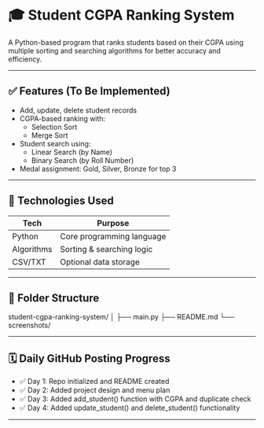 # 🎓 Student CGPA Ranking System

A Python-based program that ranks students based on their CGPA using multiple sorting and searching algorithms for better accuracy and efficiency.

---

## ✅ Features (To Be Implemented)

- Add, update, delete student records
- CGPA-based ranking with:
  - Selection Sort
  - Merge Sort
- Student search using:
  - Linear Search (by Name)
  - Binary Search (by Roll Number)
- Medal assignment: Gold, Silver, Bronze for top 3

---

## 🧰 Technologies Used

| Tech       | Purpose                       |
|------------|-------------------------------|
| Python     | Core programming language     |
| Algorithms | Sorting & searching logic     |
| CSV/TXT    | Optional data storage         |

---

## 📁 Folder Structure

student-cgpa-ranking-system/
│
├── main.py
├── README.md
└── screenshots/


---

## 🗓️ Daily GitHub Posting Progress

- ✅ Day 1: Repo initialized and README created
- ✅ Day 2: Added project design and menu plan
- ✅ Day 3: Added add_student() function with CGPA and duplicate check
- ✅ Day 4: Added update_student() and delete_student() functionality

---
